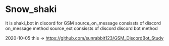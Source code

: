 # Snow_shaki
It is shaki_bot in discord for GSM
source_on_message consissts of discord on_message method
source_ext consissts of discord discord bot method

2020-10-05
this -> https://github.com/sunrabbit123/GSM_DiscordBot_Study